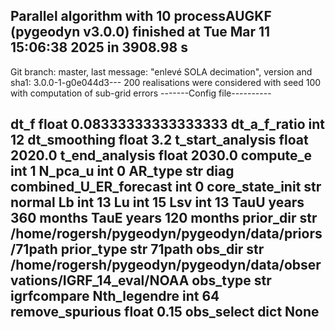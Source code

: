Parallel algorithm with 10 processAUGKF (pygeodyn v3.0.0) finished at Tue Mar 11 15:06:38 2025 in 3908.98 s
---
Git branch: master, last message: "enlevé SOLA decimation", version and sha1: 3.0.0-1-g0e044d3---
200 realisations were considered with seed 100 with computation of sub-grid errors
-------Config file----------

dt_f float 0.08333333333333333 
dt_a_f_ratio int 12 
dt_smoothing float 3.2 
t_start_analysis float 2020.0 
t_end_analysis float 2030.0 
compute_e int 1 
N_pca_u int 0 
AR_type str diag 
combined_U_ER_forecast int 0 
core_state_init str normal 
Lb int 13 
Lu int 15 
Lsv int 13 
TauU years 360 months 
TauE years 120 months 
prior_dir str /home/rogersh/pygeodyn/pygeodyn/data/priors/71path 
prior_type str 71path 
obs_dir str /home/rogersh/pygeodyn/pygeodyn/data/observations/IGRF_14_eval/NOAA 
obs_type str igrfcompare 
Nth_legendre int 64 
remove_spurious float 0.15 
obs_select dict None 
----------------------------
